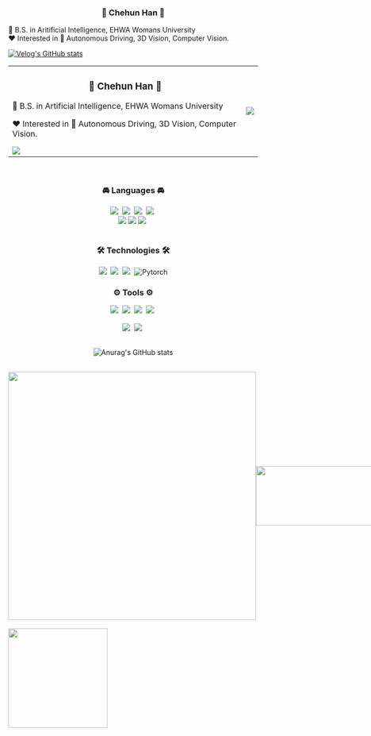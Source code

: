 <h3 align="center">🖤 Chehun Han 🖤</h3>
🏫 B.S. in Aritificial Intelligence, EHWA Womans University
<br>
❤️ Interested in 🚗 Autonomous Driving, 3D Vision, Computer Vision.
<br>

[![Velog's GitHub stats](https://velog-readme-stats.vercel.app/api/badge?name=nyangche)](https://velog.io/@chehun1216)


<table align="center" border="0">
  <tr>
    <td>
      <h3 align="center">🖤 Chehun Han 🖤</h3>
      <p>🏫 B.S. in Artificial Intelligence, EHWA Womans University</p>
      <p>❤️ Interested in 🚗 Autonomous Driving, 3D Vision, Computer Vision.</p>
      <a href="https://velog.io/@chehun1216">
        <img src="https://velog-readme-stats.vercel.app/api/badge?name=nyangche" />
      </a>
    </td>
    <td>
      <img src="https://github-readme-stats.vercel.app/api?username=nyangche&show_icons=true&theme=transparent&cache_seconds=1800" />
    </td>
  </tr>
</table>


<br>

<h3 align="center">🚘 Languages 🚘</h3>
<div align="center">
  <img src="https://img.shields.io/badge/python-3670A0?style=for-the-badge&logo=python&logoColor=ffdd54" />&nbsp
  <img src="https://img.shields.io/badge/javascript-F7DF1E.svg?style=for-the-badge&logo=javascript&logoColor=black" />&nbsp
  <img src="https://img.shields.io/badge/html5-E34F26.svg?style=for-the-badge&logo=html5&logoColor=white" />&nbsp
  <img src="https://img.shields.io/badge/CSS-663399.svg?style=for-the-badge&logo=CSS&logoColor=white" />&nbsp
</div>
<div align="center">
  <img src ="https://img.shields.io/badge/c-A8B9CC.svg?&style=for-the-badge&logo=C&logoColor=black"/>
  <img src ="https://img.shields.io/badge/c++-00599C.svg?&style=for-the-badge&logo=cplusplus&logoColor=white"/>
  <img src="https://img.shields.io/badge/LaTex-008080.svg?style=for-the-badge&logo=latex&logoColor=white" />&nbsp
</div>

<br>

<h3 align="center">🛠 Technologies 🛠</h3>
<div align="center">
  <img src="https://img.shields.io/badge/pandas-150458.svg?style=for-the-badge&logo=pandas&logoColor=white" />&nbsp
  <img src="https://img.shields.io/badge/numpy-4d77cf.svg?style=for-the-badge&logo=numpy&logoColor=white" />&nbsp
  <img src="https://img.shields.io/badge/Matplotlib-11557c.svg?style=for-the-badge&logo=Matplotlib&logoColor=white" />&nbsp
  <img alt="Pytorch" src ="https://img.shields.io/badge/PyTorch-EE4C2C.svg?&style=for-the-badge&logo=PyTorch&logoColor=white"/>

<br>

<h3 align="center">⚙️ Tools ⚙️</h3>
<div align="center">
  <img src="https://img.shields.io/badge/git-F05033.svg?style=for-the-badge&logo=git&logoColor=white" />&nbsp
  <img src="https://img.shields.io/badge/github-181717.svg?style=for-the-badge&logo=github&logoColor=white" />&nbsp
  <img src="https://img.shields.io/badge/Flask-black.svg?style=for-the-badge&logo=flask&logoColor=white" />&nbsp
  <img src="https://img.shields.io/badge/figma-F24E1E.svg?style=for-the-badge&logo=figma&logoColor=white" />&nbsp
</div>


<br>

<div align="center">
  <img src="https://img.shields.io/badge/VSCode-2C2C32.svg?style=for-the-badge&logo=visual-studio-code&logoColor=22ABF3" />&nbsp
  <img src="https://img.shields.io/badge/jupyter-2C2C32.svg?style=for-the-badge&logo=jupyter&logoColor=F37726" />&nbsp
</div>

<br>

![Anurag's GitHub stats](https://github-readme-stats.vercel.app/api?username=nyangche&show_icons=true&theme=transparent&cache_seconds=1800)


<br>

<div style="display: flex; align-items: center;">
  <a href="https://github.com/devxb/gitanimals">
    <img src="https://render.gitanimals.org/farms/{nyangche}" width="500"/>
  </a>
  <a href="https://github.com/devxb/gitanimals">
    <img src="https://render.gitanimals.org/lines/{nyangche}?pet-id=1" width="500" height="120"/>
  </a>
</div>


<br>
<div>
  <img height=200 align="left"src="https://github-readme-stats.vercel.app/api/top-langs/?username=nyangche&hide=c%23,powershell,Mathematica,Ruby,Objective-C,Objective-C%2b%2b,Cuda&title_color=61dafb&text_color=ffffff&icon_color=61dafb&bg_color=20232a&langs_count=8&layout=compact&border_color=61dafb&hide_border=true&size_weight=0.5&count_weight=0.5"/>
</div>
